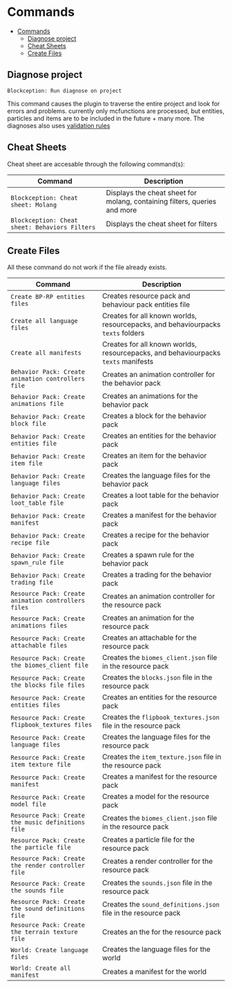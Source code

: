 # Commands

- [Commands](#commands)
	- [Diagnose project](#diagnose-project)
	- [Cheat Sheets](#cheat-sheets)
	- [Create Files](#create-files)

## Diagnose project

`Blockception: Run diagnose on project`

This command causes the plugin to traverse the entire project and look for errors and problems. currently only mcfunctions are processed, but
entities, particles and items are to be included in the future + many more. The diagnoses also uses [validation rules](./validation/Validation.md)

## Cheat Sheets

Cheat sheet are accesable through the following command(s):

| Command                                        | Description                                                               |
| ---------------------------------------------- | ------------------------------------------------------------------------- |
| `Blockception: Cheat sheet: Molang`            | Displays the cheat sheet for molang, containing filters, queries and more |
| `Blockception: Cheat sheet: Behaviors Filters` | Displays the cheat sheet for filters                                      |

## Create Files

All these command do not work if the file already exists.

| Command                                             | Description                                                                       |
| --------------------------------------------------- | --------------------------------------------------------------------------------- |
| `Create BP-RP entities files`                       | Creates resource pack and behaviour pack entities file                            |
| `Create all language files`                         | Creates for all known worlds, resourcepacks, and behaviourpacks `texts` folders   |
| `Create all manifests`                              | Creates for all known worlds, resourcepacks, and behaviourpacks `texts` manifests |
| `Behavior Pack: Create animation controllers file`  | Creates an animation controller for the behavior pack                             |
| `Behavior Pack: Create animations file`             | Creates an animations for the behavior pack                                       |
| `Behavior Pack: Create block file`                  | Creates a block for the behavior pack                                             |
| `Behavior Pack: Create entities file`               | Creates an entities for the behavior pack                                         |
| `Behavior Pack: Create item file`                   | Creates an item for the behavior pack                                             |
| `Behavior Pack: Create language files`              | Creates the language files for the behavior pack                                  |
| `Behavior Pack: Create loot_table file`             | Creates a loot table for the behavior pack                                        |
| `Behavior Pack: Create manifest`                    | Creates a manifest for the behavior pack                                          |
| `Behavior Pack: Create recipe file`                 | Creates a recipe for the behavior pack                                            |
| `Behavior Pack: Create spawn_rule file`             | Creates a spawn rule for the behavior pack                                        |
| `Behavior Pack: Create trading file`                | Creates a trading for the behavior pack                                           |
| `Resource Pack: Create animation controllers files` | Creates an animation controller for the resource pack                             |
| `Resource Pack: Create animations files`            | Creates an animation for the resource pack                                        |
| `Resource Pack: Create attachable files`            | Creates an attachable for the resource pack                                       |
| `Resource Pack: Create the biomes_client file`      | Creates the `biomes_client.json` file in the resource pack                        |
| `Resource Pack: Create the blocks file files`       | Creates the `blocks.json` file in the resource pack                               |
| `Resource Pack: Create entities files`              | Creates an entities for the resource pack                                         |
| `Resource Pack: Create flipbook_textures files`     | Creates the `flipbook_textures.json` file in the resource pack                    |
| `Resource Pack: Create language files`              | Creates the language files for the resource pack                                  |
| `Resource Pack: Create item texture file`           | Creates the `item_texture.json` file in the resource pack                         |
| `Resource Pack: Create manifest`                    | Creates a manifest for the resource pack                                          |
| `Resource Pack: Create model file`                  | Creates a model for the resource pack                                             |
| `Resource Pack: Create the music definitions file`  | Creates the `biomes_client.json` file in the resource pack                        |
| `Resource Pack: Create the particle file`           | Creates a particle file for the resource pack                                     |
| `Resource Pack: Create the render controller file`  | Creates a render controller for the resource pack                                 |
| `Resource Pack: Create the sounds file`             | Creates the `sounds.json` file in the resource pack                               |
| `Resource Pack: Create the sound definitions file`  | Creates the `sound_definitions.json` file in the resource pack                    |
| `Resource Pack: Create the terrain texture file`    | Creates an the for the resource pack                                              |
| `World: Create language files`                      | Creates the language files for the world                                          |
| `World: Create all manifest`                        | Creates a manifest for the world                                                  |
